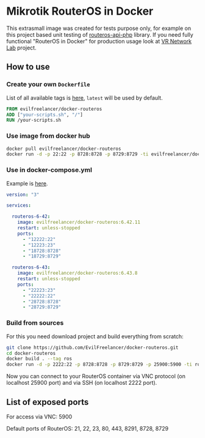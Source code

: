 # Mikrotik RouterOS in Docker

This extrasmall image was created for tests purpose only, for example on
this project based unit testing of [routeros-api-php](https://github.com/EvilFreelancer/routeros-api-php) library.
If you need fully functional "RouterOS in Docker" for production usage
look at [VR Network Lab](https://github.com/plajjan/vrnetlab) project.

## How to use

### Create your own `Dockerfile`

List of all available tags is [here](https://hub.docker.com/r/evilfreelancer/docker-routeros/tags/),
`latest` will be used by default.

```dockerfile
FROM evilfreelancer/docker-routeros
ADD ["your-scripts.sh", "/"]
RUN /your-scripts.sh
```

### Use image from docker hub

```bash
docker pull evilfreelancer/docker-routeros
docker run -d -p 22:22 -p 8728:8728 -p 8729:8729 -ti evilfreelancer/docker-routeros
```

### Use in docker-compose.yml

Example is [here](docker-compose.yml).

```yml
version: "3"

services:

  routeros-6-42:
    image: evilfreelancer/docker-routeros:6.42.11
    restart: unless-stopped
    ports:
      - "12222:22"
      - "12223:23"
      - "18728:8728"
      - "18729:8729"

  routeros-6-43:
    image: evilfreelancer/docker-routeros:6.43.8
    restart: unless-stopped
    ports:
      - "22223:23"
      - "22222:22"
      - "28728:8728"
      - "28729:8729"

```

### Build from sources

For this you need download project and build everything from scratch:

```bash
git clone https://github.com/EvilFreelancer/docker-routeros.git
cd docker-routeros
docker build . --tag ros
docker run -d -p 2222:22 -p 8728:8728 -p 8729:8729 -p 25900:5900 -ti ros
```

Now you can connect to your RouterOS container via VNC protocol
(on localhost 25900 port) and via SSH (on localhost 2222 port).

## List of exposed ports

For access via VNC: 5900

Default ports of RouterOS: 21, 22, 23, 80, 443, 8291, 8728, 8729
